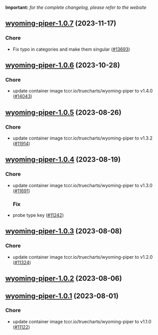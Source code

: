 **Important:**
*for the complete changelog, please refer to the website*




## [wyoming-piper-1.0.7](https://github.com/truecharts/charts/compare/wyoming-piper-1.0.6...wyoming-piper-1.0.7) (2023-11-17)

### Chore

- Fix typo in categories and make them singular ([#13693](https://github.com/truecharts/charts/issues/13693))
  
  


## [wyoming-piper-1.0.6](https://github.com/truecharts/charts/compare/wyoming-piper-1.0.5...wyoming-piper-1.0.6) (2023-10-28)

### Chore

- update container image tccr.io/truecharts/wyoming-piper to v1.4.0 ([#14043](https://github.com/truecharts/charts/issues/14043))
  
  


## [wyoming-piper-1.0.5](https://github.com/truecharts/charts/compare/wyoming-piper-1.0.4...wyoming-piper-1.0.5) (2023-08-26)

### Chore

- update container image tccr.io/truecharts/wyoming-piper to v1.3.2 ([#11914](https://github.com/truecharts/charts/issues/11914))
  
  


## [wyoming-piper-1.0.4](https://github.com/truecharts/charts/compare/wyoming-piper-1.0.3...wyoming-piper-1.0.4) (2023-08-19)

### Chore

- update container image tccr.io/truecharts/wyoming-piper to v1.3.0 ([#11691](https://github.com/truecharts/charts/issues/11691))
  
  ### Fix

- probe type key ([#11242](https://github.com/truecharts/charts/issues/11242))
  
  


## [wyoming-piper-1.0.3](https://github.com/truecharts/charts/compare/wyoming-piper-1.0.2...wyoming-piper-1.0.3) (2023-08-08)

### Chore

- update container image tccr.io/truecharts/wyoming-piper to v1.2.0 ([#11324](https://github.com/truecharts/charts/issues/11324))
  
  


## [wyoming-piper-1.0.2](https://github.com/truecharts/charts/compare/wyoming-piper-1.0.1...wyoming-piper-1.0.2) (2023-08-06)




## [wyoming-piper-1.0.1](https://github.com/truecharts/charts/compare/wyoming-piper-1.0.0...wyoming-piper-1.0.1) (2023-08-01)

### Chore

- update container image tccr.io/truecharts/wyoming-piper to v1.1.0 ([#11122](https://github.com/truecharts/charts/issues/11122))
  
  
